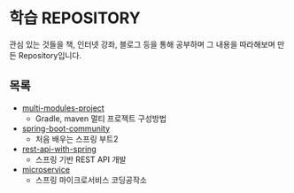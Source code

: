 # 학습 REPOSITORY
관심 있는 것들을 책, 인터넷 강좌, 블로그 등을 통해 공부하며 그 내용을 따라해보며 만든 Repository입니다.
## 목록
- [multi-modules-project](https://github.com/jaesay/study/tree/master/multi-module-project)
    - Gradle, maven 멀티 프로젝트 구성방법 
- [spring-boot-community](https://github.com/jaesay/study/tree/master/spring-boot-community)
    - 처음 배우는 스프링 부트2
- [rest-api-with-spring](https://github.com/jaesay/study/tree/master/rest-api-with-spring)
    - 스프링 기반 REST API 개발
- [microservice](https://github.com/jaesay/study/tree/master/microservice)
    - 스프링 마이크로서비스 코딩공작소
